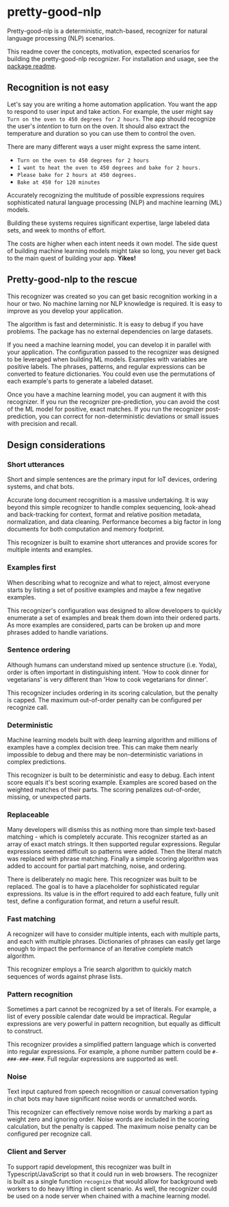 # pretty-good-nlp

Pretty-good-nlp is a deterministic, match-based, recognizer for natural language processing (NLP) scenarios.

This readme cover the concepts, motivation, expected scenarios for building the pretty-good-nlp recognizer. For installation and usage, see the [package readme](https://github.com/GeoffCox/pretty-good-nlp/tree/main/package).

## Recognition is not easy

Let's say you are writing a home automation application. You want the app to respond to user input and take action. For example, the user might say `Turn on the oven to 450 degrees for 2 hours`. The app should recognize the user's _intention_ to turn on the oven. It should also extract the temperature and duration so you can use them to control the oven.

There are many different ways a user might express the same intent.

- `Turn on the oven to 450 degrees for 2 hours`
- `I want to heat the oven to 450 degrees and bake for 2 hours.`
- `Please bake for 2 hours at 450 degrees.`
- `Bake at 450 for 120 minutes`

Accurately recognizing the multitude of possible expressions requires sophisticated natural language processing (NLP) and machine learning (ML) models. 

Building these systems requires significant expertise, large labeled data sets, and week to months of effort. 

The costs are higher when each intent needs it own model. The side quest of building machine learning models might take so long, you never get back to the main quest of building your app. **Yikes!**

## Pretty-good-nlp to the rescue

This recognizer was created so you can get basic recognition working in a hour or two. No machine larning nor NLP knowledge is required. It is easy to improve as you develop your application.

The algorithm is fast and deterministic. It is easy to debug if you have problems. The package has no external dependencies on large datasets.

If you need a machine learning model, you can develop it in parallel with your application. The configuration passed to the recognizer was designed to be leveraged when building ML models. Examples with variables are positive labels. The phrases, patterns, and regular expressions can be converted to feature dictionaries. You could even use the permutations of each example's parts to generate a labeled dataset.

Once you have a machine learning model, you can augment it with this recognizer. If you run the recognizer pre-prediction, you can avoid the cost of the ML model for positive, exact matches. If you run the recognizer post-prediction, you can correct for non-deterministic deviations or small issues with precision and recall.

## Design considerations

### Short utterances

Short and simple sentences are the primary input for IoT devices, ordering systems, and chat bots. 

Accurate long document recognition is a massive undertaking. It is way beyond this simple recognizer to handle complex sequencing, look-ahead and back-tracking for context, format and relative position metadata, normalization, and data cleaning. Performance becomes a big factor in long documents for both computation and memory footprint.

This recognizer is built to examine short utterances and provide scores for multiple intents and examples. 

### Examples first

When describing what to recognize and what to reject, almost everyone starts by listing a set of positive examples and maybe a few negative examples. 

This recognizer's configuration was designed to allow developers to quickly enumerate a set of examples and break them down into their ordered parts. As more examples are considered, parts can be broken up and more phrases added to handle variations.

### Sentence ordering

Although humans can understand mixed up sentence structure (i.e. Yoda), order is often important in distinguishing intent. 'How to cook dinner for vegetarians' is very different than 'How to cook vegetarians for dinner'.

This recognizer includes ordering in its scoring calculation, but the penalty is capped. The maximum out-of-order penalty can be configured per recognize call.

### Deterministic

Machine learning models built with deep learning algorithm and millions of examples have a complex decision tree. This can make them nearly impossible to debug and there may be non-deterministic variations in complex predictions.

This recognizer is built to be deterministic and easy to debug. Each intent score equals it's best scoring example. Examples are scored based on the weighted matches of their parts. The scoring penalizes out-of-order, missing, or unexpected parts.

### Replaceable

Many developers will dismiss this as nothing more than simple text-based matching - which is completely accurate. This recognizer started as an array of exact match strings. It then supported regular expressions. Regular expressions seemed difficult so patterns were added. Then the literal match was replaced with phrase matching. Finally a simple scoring algorithm was added to account for partial part matching, noise, and ordering. 

There is deliberately no magic here. This recognizer was built to be replaced. The goal is to have a placeholder for sophisticated regular expressions. Its value is in the effort required to add each feature, fully unit test, define a configuration format, and return a useful result.

### Fast matching

A recognizer will have to consider multiple intents, each with multiple parts, and each with multiple phrases. Dictionaries of phrases can easily get large enough to impact the performance of an iterative complete match algorithm. 

This recognizer employs a Trie search algorithm to quickly match sequences of words against phrase lists.

### Pattern recognition

Sometimes a part cannot be recognized by a set of literals.  For example, a list of every possible calendar date would be impractical. Regular expressions are very powerful in pattern recognition, but equally as difficult to construct. 

This recognizer provides a simplified pattern language which is converted into regular expressions. For example, a phone number pattern could be `#-###-###-####`. Full regular expressions are supported as well.

### Noise

Text input captured from speech recognition or casual conversation typing in chat bots may have significant noise words or unmatched words. 

This recognizer can effectively remove noise words by marking a part as weight zero and ignoring order. Noise words are included in the scoring calculation, but the penalty is capped. The maximum noise penalty can be configured per recognize call.

### Client and Server

To support rapid development, this recognizer was built in Typescript/JavaScript so that it could run in web browsers. The recognizer is built as a single function `recognize` that would allow for background web workers to do heavy lifting in client scenario. As well, the recognizer could be used on a node server when chained with a machine learning model.